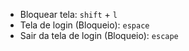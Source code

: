 + Bloquear tela: `shift` + `l`
+ Tela de login (Bloqueio): `espace`
+ Sair da tela de login (Bloqueio): `escape`